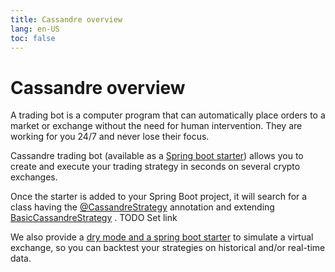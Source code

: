 ```yaml
---
title: Cassandre overview
lang: en-US
toc: false
---
```


# Cassandre overview

A trading bot is a computer program that can automatically place orders to a market or exchange without the need for
human intervention. They are working for you 24/7 and never lose their focus.

Cassandre trading bot (available as
a [Spring boot starter](https://search.maven.org/search?q=g:%22tech.cassandre.trading.bot%22%20AND%20a:%22cassandre-trading-bot-spring-boot-starter%22))
allows you to create and execute your trading strategy in seconds on several crypto exchanges.

Once the starter is added to your Spring Boot project, it will search for a class having
the [@CassandreStrategy](https://www.javadoc.io/doc/tech.cassandre.trading.bot/cassandre-trading-bot-spring-boot-autoconfigure/latest/tech/cassandre/trading/bot/strategy/CassandreStrategy.html)
annotation and
extending [BasicCassandreStrategy](https://www.javadoc.io/doc/tech.cassandre.trading.bot/cassandre-trading-bot-spring-boot-autoconfigure/latest/tech/cassandre/trading/bot/strategy/BasicCassandreStrategy.html)
.
TODO Set link

We also provide a [dry mode and a spring boot starter](../learn/dry-mode-and-backtesting.md) to simulate a virtual exchange, so you can backtest your strategies on historical and/or real-time data.